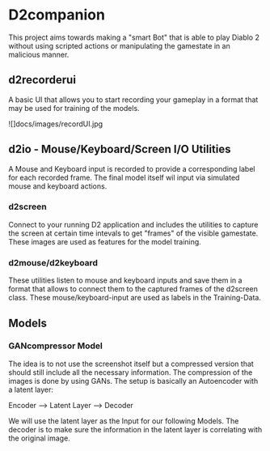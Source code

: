 # D2companion
This project aims towards making a "smart Bot" that is able to play Diablo 2 without using scripted actions or manipulating the gamestate in an malicious manner.

## d2recorderui

A basic UI that allows you to start recording your gameplay in a format that may be used for training of the models.

![]docs/images/recordUI.jpg

## d2io - Mouse/Keyboard/Screen I/O Utilities
A Mouse and Keyboard input is recorded to provide a corresponding label for each recorded frame.
The final model itself wil input via simulated mouse and keyboard actions.

### d2screen
Connect to your running D2 application and includes the utilities to capture the screen at certain time intevals to get "frames" of the visible gamestate.
These images are used as features for the model training.

### d2mouse/d2keyboard
These utilities listen to mouse and keyboard inputs and save them in a format that allows to connect them to the captured frames of the d2screen class.
These mouse/keyboard-input are used as labels in the Training-Data.

## Models

### GANcompressor Model
The idea is to not use the screenshot itself but a compressed version that should still include all the necessary information.
The compression of the images is done by using GANs. The setup is basically an Autoencoder with a latent layer:

Encoder --> Latent Layer --> Decoder

We will use the latent layer as the Input for our following Models. The decoder is to make sure the information in the latent layer is correlating with the original image.
